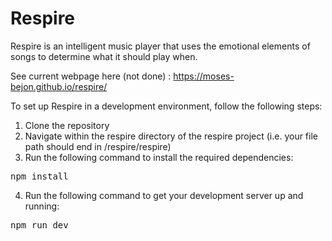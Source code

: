 # Respire

Respire is an intelligent music player that uses the emotional elements of songs to determine what it should play when.

See current webpage here (not done) : https://moses-bejon.github.io/respire/

To set up Respire in a development environment, follow the following steps:

1. Clone the repository
2. Navigate within the respire directory of the respire project (i.e. your file path should end in /respire/respire)
3. Run the following command to install the required dependencies:
<pre>npm install</pre>
4. Run the following command to get your development server up and running:
<pre>npm run dev</pre>
